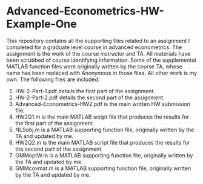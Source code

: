 Advanced-Econometrics-HW-Example-One
====================================

This repository contains all the supporting files related to an assignment I completed for a graduate level course in advanced econometrics.  The assignment is the work of the course instructor and TA.  All materials have been scrubbed of course identifying information.  Some of the supplemental MATLAB function files were originally written by the course TA, whose name has been replaced with Anonymous in those files.  All other work is my own.  The following files are included:

1. HW-2-Part-1.pdf details the first part of the assignment.
2. HW-2-Part-2.pdf details the second part of the assignment.
3. Advanced-Econometrics-HW2.pdf is the main written HW submission file.
4. HW2Q1.m is the main MATLAB script file that produces the results for the first part of the assignment.
5. NLSobj.m is a MATLAB supporting function file, originally written by the TA and updated by me. 
6. HW2Q2.m is the main MATLAB script file that produces the results for the second part of the assignment.
7. GMMoptW.m is a MATLAB supporting function file, originally written by the TA and updated by me. 
8. GMMcovmat.m is a MATLAB supporting function file, originally written by the TA and updated by me. 
